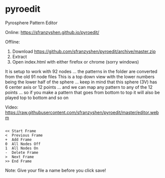 # pyroedit
Pyrosphere Pattern Editor 

Online: https://sfranzyshen.github.io/pyroedit/

Offline:
1) Download https://github.com/sfranzyshen/pyroedit/archive/master.zip
2) Extract
3) Open index.html with either firefox or chrome (sorry windows)

It is setup to work with 92 nodes ... the patterns in the folder are converted from the old 91 node files 
This is a top down view with the lower numbers being the lower half of the sphere ... keep in mind that this sphere
(3V) has 6 center axis or 12 points ... and we can map any pattern to any of the 12 points ... so if you make a pattern that goes from bottom to top it will also be played top to bottom and so on  

Video:
https://raw.githubusercontent.com/sfranzyshen/pyroedit/master/editor.webm
```

<< Start Frame
<  Previous Frame
+  Add Frame
0  All Nodes Off
1  All Nodes On
-  Delete Frame
>  Next Frame
>> End Frame

```

Note: Give your file a name before you click save!
